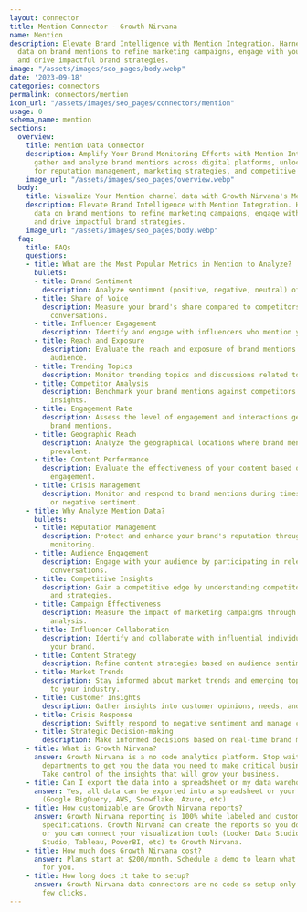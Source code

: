```yaml
---
layout: connector
title: Mention Connector - Growth Nirvana
name: Mention
description: Elevate Brand Intelligence with Mention Integration. Harness real-time
  data on brand mentions to refine marketing campaigns, engage with your audience,
  and drive impactful brand strategies.
image: "/assets/images/seo_pages/body.webp"
date: '2023-09-18'
categories: connectors
permalink: connectors/mention
icon_url: "/assets/images/seo_pages/connectors/mention"
usage: 0
schema_name: mention
sections:
  overview:
    title: Mention Data Connector
    description: Amplify Your Brand Monitoring Efforts with Mention Integration. Seamlessly
      gather and analyze brand mentions across digital platforms, unlocking insights
      for reputation management, marketing strategies, and competitive analysis.
    image_url: "/assets/images/seo_pages/overview.webp"
  body:
    title: Visualize Your Mention channel data with Growth Nirvana's Mention Connector
    description: Elevate Brand Intelligence with Mention Integration. Harness real-time
      data on brand mentions to refine marketing campaigns, engage with your audience,
      and drive impactful brand strategies.
    image_url: "/assets/images/seo_pages/body.webp"
  faq:
    title: FAQs
    questions:
    - title: What are the Most Popular Metrics in Mention to Analyze?
      bullets:
      - title: Brand Sentiment
        description: Analyze sentiment (positive, negative, neutral) of brand mentions.
      - title: Share of Voice
        description: Measure your brand's share compared to competitors in online
          conversations.
      - title: Influencer Engagement
        description: Identify and engage with influencers who mention your brand.
      - title: Reach and Exposure
        description: Evaluate the reach and exposure of brand mentions to your target
          audience.
      - title: Trending Topics
        description: Monitor trending topics and discussions related to your brand.
      - title: Competitor Analysis
        description: Benchmark your brand mentions against competitors for strategic
          insights.
      - title: Engagement Rate
        description: Assess the level of engagement and interactions generated by
          brand mentions.
      - title: Geographic Reach
        description: Analyze the geographical locations where brand mentions are most
          prevalent.
      - title: Content Performance
        description: Evaluate the effectiveness of your content based on audience
          engagement.
      - title: Crisis Management
        description: Monitor and respond to brand mentions during times of crisis
          or negative sentiment.
    - title: Why Analyze Mention Data?
      bullets:
      - title: Reputation Management
        description: Protect and enhance your brand's reputation through proactive
          monitoring.
      - title: Audience Engagement
        description: Engage with your audience by participating in relevant online
          conversations.
      - title: Competitive Insights
        description: Gain a competitive edge by understanding competitor mentions
          and strategies.
      - title: Campaign Effectiveness
        description: Measure the impact of marketing campaigns through brand mention
          analysis.
      - title: Influencer Collaboration
        description: Identify and collaborate with influential individuals who mention
          your brand.
      - title: Content Strategy
        description: Refine content strategies based on audience sentiment and engagement.
      - title: Market Trends
        description: Stay informed about market trends and emerging topics related
          to your industry.
      - title: Customer Insights
        description: Gather insights into customer opinions, needs, and preferences.
      - title: Crisis Response
        description: Swiftly respond to negative sentiment and manage crises effectively.
      - title: Strategic Decision-making
        description: Make informed decisions based on real-time brand mention data.
    - title: What is Growth Nirvana?
      answer: Growth Nirvana is a no code analytics platform. Stop waiting for other
        departments to get you the data you need to make critical business decisions.
        Take control of the insights that will grow your business.
    - title: Can I export the data into a spreadsheet or my data warehouse?
      answer: Yes, all data can be exported into a spreadsheet or your data warehouse
        (Google BigQuery, AWS, Snowflake, Azure, etc)
    - title: How customizable are Growth Nirvana reports?
      answer: Growth Nirvana reporting is 100% white labeled and customized to your
        specifications. Growth Nirvana can create the reports so you don’t have to
        or you can connect your visualization tools (Looker Data Studio/Google Data
        Studio, Tableau, PowerBI, etc) to Growth Nirvana.
    - title: How much does Growth Nirvana cost?
      answer: Plans start at $200/month. Schedule a demo to learn what plan is best
        for you.
    - title: How long does it take to setup?
      answer: Growth Nirvana data connectors are no code so setup only requires a
        few clicks.
---
```

